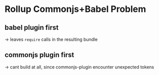 # Rollup Commonjs+Babel Problem

## babel plugin first

-> leaves `require` calls in the resulting bundle

## commonjs plugin first

-> cant build at all, since commonjs-plugin encounter unexpected tokens